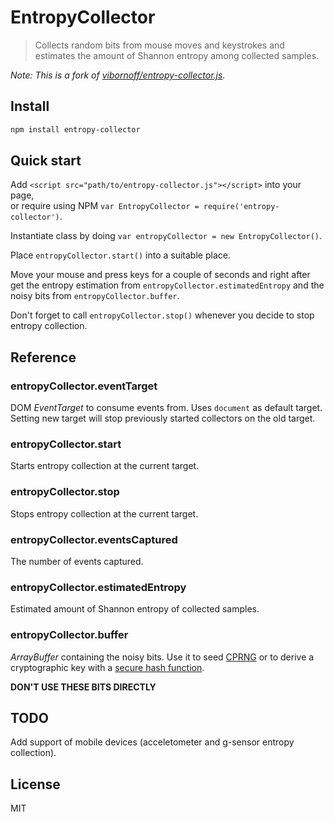 # EntropyCollector

> Collects random bits from mouse moves and keystrokes and estimates the amount of Shannon entropy among collected samples.

*Note: This is a fork of [vibornoff/entropy-collector.js](https://github.com/vibornoff/entropy-collector.js).*

## Install

```bash
npm install entropy-collector
```

## Quick start

Add `<script src="path/to/entropy-collector.js"></script>` into your page,<br />
or require using NPM `var EntropyCollector = require('entropy-collector')`.

Instantiate class by doing `var entropyCollector = new EntropyCollector()`.

Place `entropyCollector.start()` into a suitable place.

Move your mouse and press keys for a couple of seconds and right after
get the entropy estimation from `entropyCollector.estimatedEntropy`
and the noisy bits from `entropyCollector.buffer`.

Don't forget to call `entropyCollector.stop()` whenever you decide to stop
entropy collection.

## Reference

### entropyCollector.eventTarget

DOM *EventTarget* to consume events from. Uses `document` as default target.
Setting new target will stop previously started collectors on the old target.

### entropyCollector.start

Starts entropy collection at the current target.

### entropyCollector.stop

Stops entropy collection at the current target.

### entropyCollector.eventsCaptured

The number of events captured.

### entropyCollector.estimatedEntropy

Estimated amount of Shannon entropy of collected samples.

### entropyCollector.buffer

*ArrayBuffer* containing the noisy bits.
Use it to seed [CPRNG](http://en.wikipedia.org/wiki/Cryptographically_secure_pseudorandom_number_generator)
or to derive a cryptographic key with a [secure hash function](http://en.wikipedia.org/wiki/Cryptographic_hash_function).

**DON'T USE THESE BITS DIRECTLY**

TODO
----

Add support of mobile devices (acceletometer and g-sensor entropy collection).

## License

MIT
